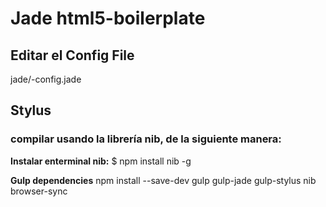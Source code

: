 # Jade html5-boilerplate #
## Editar el Config File ##
jade/-config.jade

## Stylus  ##

### compilar usando la librería nib, de la siguiente manera: ###

**Instalar enterminal nib:**
$ npm install nib -g

**Gulp dependencies**
npm install --save-dev gulp gulp-jade gulp-stylus nib browser-sync